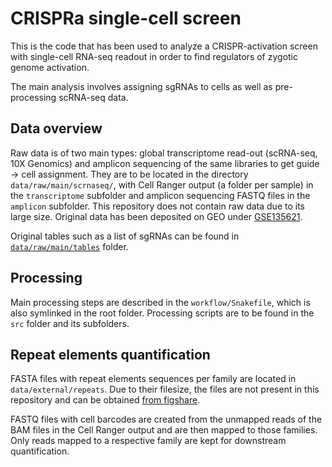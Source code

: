 # CRISPRa single-cell screen

This is the code that has been used to analyze a CRISPR-activation screen with single-cell RNA-seq readout in order to find regulators of zygotic genome activation.

The main analysis involves assigning sgRNAs to cells as well as pre-processing scRNA-seq data.

## Data overview

Raw data is of two main types: global transcriptome read-out (scRNA-seq, 10X Genomics) and amplicon sequencing of the same libraries to get guide &rarr; cell assignment. They are to be located in the directory `data/raw/main/scrnaseq/`, with Cell Ranger output (a folder per sample) in the `transcriptome` subfolder and amplicon sequencing FASTQ files in the `amplicon` subfolder. This repository does not contain raw data due to its large size. Original data has been deposited on GEO under [GSE135621](https://www.ncbi.nlm.nih.gov/geo/query/acc.cgi?acc=GSE135621).

Original tables such as a list of sgRNAs can be found in [`data/raw/main/tables`](data/raw/main/tables) folder.

## Processing

Main processing steps are described in the `workflow/Snakefile`, which is also symlinked in the root folder. Processing scripts are to be found in the `src` folder and its subfolders.

## Repeat elements quantification

FASTA files with repeat elements sequences per family are located in `data/external/repeats`. Due to their filesize, the files are not present in this repository and can be obtained [from figshare](https://figshare.com/s/24f9a37e19fed9258338).

FASTQ files with cell barcodes are created from the unmapped reads of the BAM files in the Cell Ranger output and are then mapped to those families. Only reads mapped to a respective family are kept for downstream quantification.
